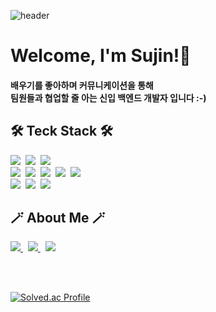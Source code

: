 ![header](https://capsule-render.vercel.app/api?type=waving&color=gradient&height=120&animation=fadeIn&section=footer&fontAlign=70)
 
<div align=left>

  <h1>Welcome, I'm Sujin!👋</h1>
  <h4> 
    배우기를 좋아하며 커뮤니케이션을 통해 <br> 
    팀원들과 협업할 줄 아는 신입 백엔드 개발자 입니다 :-)
  </h4>

  <h2> 🛠️ Teck Stack 🛠️ </h2>
  <img src="https://img.shields.io/badge/Oracle-F80000?style=flat&logo=oracle&logoColor=white"/>&nbsp
  <img src="https://img.shields.io/badge/html5-%23E34F26.svg?style=flat&logo=html5&logoColor=white"/>&nbsp 
  <img src="https://img.shields.io/badge/Eclipse-FE7A16.svg?style=flat&logo=Eclipse&logoColor=white"/>&nbsp 
  <br>
  <img src="https://img.shields.io/badge/java-%23ED8B00.svg?style=flat&logo=java&logoColor=white"/>&nbsp 
  <img src="https://img.shields.io/badge/apache%20tomcat-%23F8DC75.svg?style=flat&logo=apache-tomcat&logoColor=black"/>&nbsp 
  <img src="https://img.shields.io/badge/spring-%236DB33F.svg?style=flat&logo=spring&logoColor=white"/>&nbsp 
  <img src="https://img.shields.io/badge/Gradle-02303A.svg?style=flat&logo=Gradle&logoColor=white"/>&nbsp 
  <img src="https://img.shields.io/badge/jquery-%230769AD.svg?style=flat&logo=jquery&logoColor=white"/>&nbsp 
  <br>
  <img src="https://img.shields.io/badge/javascript-%23323330.svg?style=flat&logo=javascript&logoColor=23F7DF1E"/>&nbsp 
  <img src="https://img.shields.io/badge/github-%23121011.svg?style=flat&logo=github&logoColor=white"/>&nbsp 
  <img src="https://img.shields.io/badge/Notion-%23000000.svg?style=flat&logo=Notion&logoColor=white"/> 

  <br>

  <h2> 🪄 About Me 🪄 </h2>
  <a href="https://blog.naver.com/jin970510">
    <img src="https://img.shields.io/badge/blogger-2D8C3C?style=flat&logo=blogger&logoColor=white&link=https://blog.naver.com/jin970510"/>
  </a>&nbsp
  <a href="https://www.instagram.com/0_sujin0/">
    <img src="https://img.shields.io/badge/Instagram-E4405F?style=flat-round&logo=Instagram&logoColor=white&link=https://www.instagram.com/0_sujin0/"/>
  </a>&nbsp
  <a href="mailto:jin970510@naver.com">
    <img src="https://img.shields.io/badge/Mail-d14836?style=flat-round&logo=Gmail&logoColor=white&link=jin9705100@naver.com"/>
  </a>

  <br><br>

  [![Solved.ac
Profile](http://mazassumnida.wtf/api/v2/generate_badge?boj=jin970510)](https://solved.ac/jin970510/)
  
<!--  <h3> 👩‍💻 My GitHub Status 👩‍💻 </h3>
  <p> 
    <img src="https://github-readme-stats.vercel.app/api?username=yongyongsujin&theme=vue&show_icons=true"/>
  </p>

  <p>
    <a href="https://hits.seeyoufarm.com">
      <img src="https://hits.seeyoufarm.com/api/count/incr/badge.svg?url=https%3A%2F%2Fgithub.com%2Fyongyongsujin&count_bg=%2341B883&title_bg=%23CDC2C2&icon=github.svg&icon_color=%23E7E7E7&title=hits&edge_flat=false"/>
    </a>
  </p>
  
  
-->  

</div>
